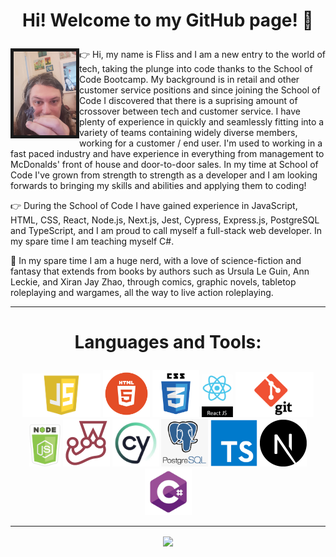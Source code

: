 # <p align=center>Hi! Welcome to my GitHub page! :wave:</p>

<img align="left" alt="A portrait photo of Fliss317 holding a miniature figure" src="https://github.com/Fliss317/Fliss317/blob/main/20220912_112532.jpg" width="100" height="auto" border="5px solid black"/> 👉 Hi, my name is Fliss and I am a new entry to the world of tech, taking the plunge into code thanks to the School of Code Bootcamp. My background is in retail and other customer service positions and since joining the School of Code I discovered that there is a suprising amount of crossover between tech and customer service. I have plenty of experience in quickly and seamlessly fitting into a variety of teams containing widely diverse members, working for  a customer / end user. I'm used to working in a fast paced industry and have experience in everything from management to McDonalds' front of house and door-to-door sales. In my time at School of Code I've grown from strength to strength as a developer and I am looking forwards to bringing my skills and abilities and applying them to coding!

👉 During the School of Code I have gained experience in JavaScript, HTML, CSS, React, Node.js, Next.js, Jest, Cypress, Express.js, PostgreSQL and TypeScript, and I am proud to call myself a full-stack web developer. In my spare time I am teaching myself C#.

🎲 In my spare time I am a huge nerd, with a love of science-fiction and fantasy that extends from books by authors such as Ursula Le Guin, Ann Leckie, and Xiran Jay Zhao, through comics, graphic novels, tabletop roleplaying and wargames, all the way to live action roleplaying.

<hr/>

# <p align=center> Languages and Tools: </p>

<p align=center>
  <img alt="JavaScript logo" src="https://github.com/Fliss317/Fliss317/blob/main/javascript-logo-transparent-logo-javascript-images-3.png" width="125" height="auto" />
  <img alt="HTML logo" src="https://github.com/Fliss317/Fliss317/blob/main/HTML_logo.png" width="75" height="auto" />
  <img alt="CSS logo" src="https://github.com/Fliss317/Fliss317/blob/main/css3-logo-png-transparent.png" width="75" height="auto" />
  <img alt="React logo" src="https://github.com/Fliss317/Fliss317/blob/main/new_react_logo.png" width="50" height="auto" />
  <img alt="Git logo" src="https://github.com/Fliss317/Fliss317/blob/main/git_logo.png" width="125" height="auto" />
  <img alt="Node logo" src="https://github.com/Fliss317/Fliss317/blob/main/new_node_logo.png" width="50" height="auto" />
  <img alt="Jest logo" src="https://github.com/Fliss317/Fliss317/blob/main/jest_logo.png" width="75" height="auto" />
  <img alt="Cypress logo" src="https://github.com/Fliss317/Fliss317/blob/main/new_cypress_logo.jpg" width="75" height="auto" />
  <img alt="PostgreSQL logo" src="https://github.com/Fliss317/Fliss317/blob/main/new_postgresql_logo.png" width="75" height="auto" />
  <img alt="TypeScript logo" src="https://github.com/Fliss317/Fliss317/blob/main/typescript-logo-png.png" width="75" height="auto" />
  <img alt="Next logo" src="https://github.com/Fliss317/Fliss317/blob/main/next_js_logo.png" width="75" height="auto" />
  <img alt="C# logo" src="https://github.com/Fliss317/Fliss317/blob/main/c_sharp_logo.png" width="75" height="auto" />
</p>

<hr />

<p align="center"><img align="center" src="https://komarev.com/ghpvc/?username=Fliss317&color=red&label=Views" /></p>


